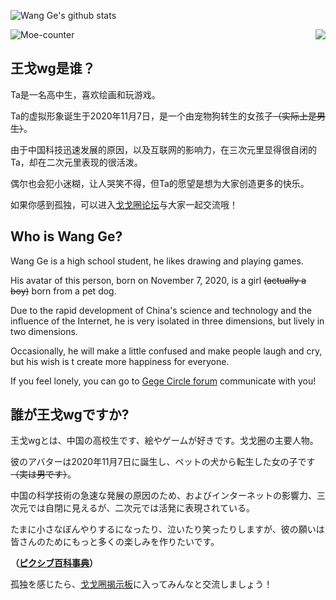![Wang Ge's github stats](https://github-readme-stats.vercel.app/api?username=nc-animation&theme=dark&show_icons=true)

![Moe-counter](https://count.getloli.com/get/@nc-animation)
<img src="https://weather-icon.journeyad.repl.co/@sanya?v=1" align="right">

## 王戈wg是谁？
Ta是一名高中生，喜欢绘画和玩游戏。

Ta的虚拟形象诞生于2020年11月7日，是一个由宠物狗转生的女孩子<s>（实际上是男生）</s>。

由于中国科技迅速发展的原因，以及互联网的影响力，在三次元里显得很自闭的Ta，却在二次元里表现的很活泼。

偶尔也会犯小迷糊，让人哭笑不得，但Ta的愿望是想为大家创造更多的快乐。

如果你感到孤独，可以进入[戈戈圈论坛](https://github.com/gege-circle/home)与大家一起交流哦！

## Who is Wang Ge?
Wang Ge is a high school student, he likes drawing and playing games.

His avatar of this person, born on November 7, 2020, is a girl <s>(actually a boy)</s> born from a pet dog.

Due to the rapid development of China's science and technology and the influence of the Internet, he is very isolated in three dimensions, but lively in two dimensions.

Occasionally, he will make a little confused and make people laugh and cry, but his wish is t  create more happiness for everyone.

If you feel lonely, you can go to [Gege Circle forum](https://github.com/gege-circle/home) communicate with you!

## 誰が王戈wgですか?
王戈wgとは、中国の高校生です、絵やゲームが好きです。戈戈圈の主要人物。

彼のアバターは2020年11月7日に誕生し、ペットの犬から転生した女の子です<s>（実は男です）</s>。 

中国の科学技術の急速な発展の原因のため、およびインターネットの影響力、三次元では自閉に見えるが、二次元では活発に表現されている。 

たまに小さなぼんやりするになったり、泣いたり笑ったりしますが、彼の願いは皆さんのためにもっと多くの楽しみを作りたいです。

**（[ピクシブ百科事典](https://dic.pixiv.net/a/王戈wg)）**

孤独を感じたら、[戈戈圈揭示板](https://github.com/gege-circle/home)に入ってみんなと交流しましょう！

